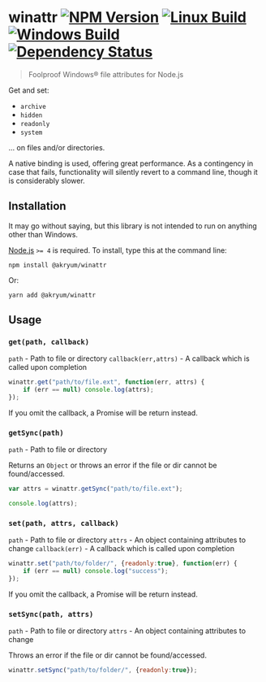 # winattr [![NPM Version][npm-image]][npm-url] [![Linux Build][travis-image]][travis-url] [![Windows Build][appveyor-image]][appveyor-url] [![Dependency Status][david-image]][david-url]

> Foolproof Windows® file attributes for Node.js

Get and set:
* `archive`
* `hidden`
* `readonly`
* `system`

… on files and/or directories.

A native binding is used, offering great performance. As a contingency in case that fails, functionality will silently revert to a command line, though it is considerably slower.


## Installation

It may go without saying, but this library is not intended to run on anything other than Windows.

[Node.js](http://nodejs.org/) `>= 4` is required. To install, type this at the command line:

```
npm install @akryum/winattr
```

Or:

```
yarn add @akryum/winattr
```

## Usage

### `get(path, callback)`
`path` - Path to file or directory
`callback(err,attrs)` - A callback which is called upon completion
```js
winattr.get("path/to/file.ext", function(err, attrs) {
	if (err == null) console.log(attrs);
});
```

If you omit the callback, a Promise will be return instead.

### `getSync(path)`
`path` - Path to file or directory

Returns an `Object` or throws an error if the file or dir cannot be found/accessed.
```js
var attrs = winattr.getSync("path/to/file.ext");

console.log(attrs);
```

### `set(path, attrs, callback)`
`path` - Path to file or directory
`attrs` - An object containing attributes to change
`callback(err)` - A callback which is called upon completion
```js
winattr.set("path/to/folder/", {readonly:true}, function(err) {
	if (err == null) console.log("success");
});
```

If you omit the callback, a Promise will be return instead.

### `setSync(path, attrs)`
`path` - Path to file or directory
`attrs` - An object containing attributes to change

Throws an error if the file or dir cannot be found/accessed.
```js
winattr.setSync("path/to/folder/", {readonly:true});
```

[npm-image]: https://img.shields.io/npm/v/winattr.svg
[npm-url]: https://npmjs.com/package/winattr
[travis-image]: https://img.shields.io/travis/stevenvachon/winattr.svg?label=linux
[travis-url]: https://travis-ci.org/stevenvachon/winattr
[appveyor-image]: https://img.shields.io/appveyor/ci/stevenvachon/winattr.svg?label=windows
[appveyor-url]: https://ci.appveyor.com/project/stevenvachon/winattr
[david-image]: https://img.shields.io/david/stevenvachon/winattr.svg
[david-url]: https://david-dm.org/stevenvachon/winattr
